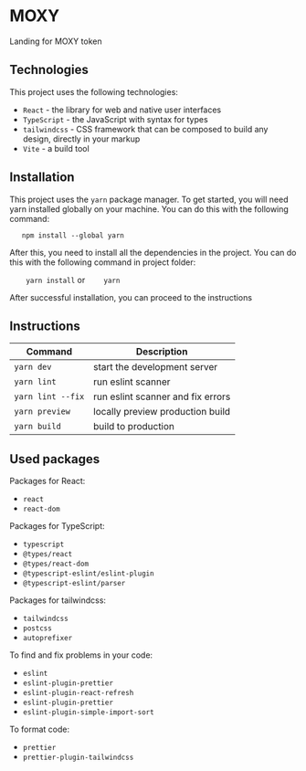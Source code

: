 # MOXY

Landing for MOXY token

## Technologies

This project uses the following technologies:

- `React` - the library for web and native user interfaces
- `TypeScript` - the JavaScript with syntax for types
- `tailwindcss` - CSS framework that can be composed to build any design, directly in your markup
- `Vite` - a build tool

## Installation

This project uses the `yarn` package manager.
To get started, you will need yarn installed globally on your machine. You can do this with the following command:

`   npm install --global yarn`

After this, you need to install all the dependencies in the project. You can do this with the following command in project folder:

`    yarn install` or
`    yarn`

After successful installation, you can proceed to the instructions

## Instructions

| Command           | Description                       |
| ----------------- | --------------------------------- |
| `yarn dev`        | start the development server      |
| `yarn lint`       | run eslint scanner                |
| `yarn lint --fix` | run eslint scanner and fix errors |
| `yarn preview`    | locally preview production build  |
| `yarn build`      | build to production               |

## Used packages

Packages for React:

- `react`
- `react-dom`

Packages for TypeScript:

- `typescript`
- `@types/react`
- `@types/react-dom`
- `@typescript-eslint/eslint-plugin`
- `@typescript-eslint/parser`

Packages for tailwindcss:

- `tailwindcss`
- `postcss`
- `autoprefixer`

To find and fix problems in your code:

- `eslint`
- `eslint-plugin-prettier`
- `eslint-plugin-react-refresh`
- `eslint-plugin-prettier`
- `eslint-plugin-simple-import-sort`

To format code:

- `prettier`
- `prettier-plugin-tailwindcss`
